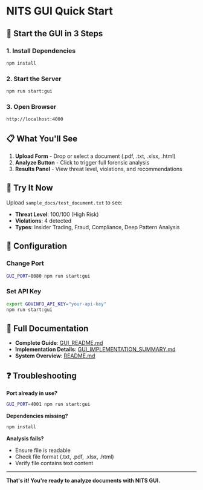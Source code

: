 # NITS GUI Quick Start

## 🚀 Start the GUI in 3 Steps

### 1. Install Dependencies
```bash
npm install
```

### 2. Start the Server
```bash
npm run start:gui
```

### 3. Open Browser
```
http://localhost:4000
```

## 📋 What You'll See

1. **Upload Form** - Drop or select a document (.pdf, .txt, .xlsx, .html)
2. **Analyze Button** - Click to trigger full forensic analysis
3. **Results Panel** - View threat level, violations, and recommendations

## 🎯 Try It Now

Upload `sample_docs/test_document.txt` to see:
- **Threat Level**: 100/100 (High Risk)
- **Violations**: 4 detected
- **Types**: Insider Trading, Fraud, Compliance, Deep Pattern Analysis

## 🔧 Configuration

### Change Port
```bash
GUI_PORT=8080 npm run start:gui
```

### Set API Key
```bash
export GOVINFO_API_KEY="your-api-key"
npm run start:gui
```

## 📖 Full Documentation

- **Complete Guide**: [GUI_README.md](GUI_README.md)
- **Implementation Details**: [GUI_IMPLEMENTATION_SUMMARY.md](GUI_IMPLEMENTATION_SUMMARY.md)
- **System Overview**: [README.md](README.md)

## ❓ Troubleshooting

**Port already in use?**
```bash
GUI_PORT=4001 npm run start:gui
```

**Dependencies missing?**
```bash
npm install
```

**Analysis fails?**
- Ensure file is readable
- Check file format (.txt, .pdf, .xlsx, .html)
- Verify file contains text content

---

**That's it! You're ready to analyze documents with NITS GUI.**
